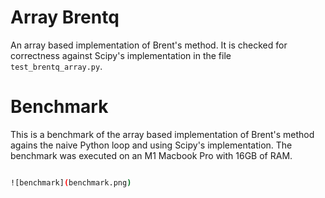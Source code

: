 # Array Brentq
An array based implementation of Brent's method. It is checked for correctness against Scipy's implementation
in the file `test_brentq_array.py`.

# Benchmark
This is a benchmark of the array based implementation of Brent's method agains the naive Python loop and using Scipy's implementation. The benchmark was executed on an M1 Macbook Pro with 16GB of RAM. 

```bash

![benchmark](benchmark.png)

